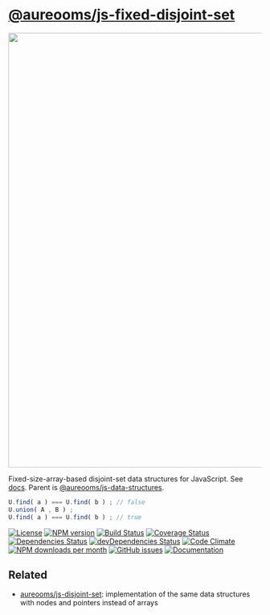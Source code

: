 [@aureooms/js-fixed-disjoint-set](https://aureooms.github.io/js-fixed-disjoint-set)
==

<img src="https://upload.wikimedia.org/wikipedia/commons/8/89/Disjuct-sets.svg" width="864">

Fixed-size-array-based disjoint-set data structures for JavaScript.
See [docs](https://aureooms.github.io/js-fixed-disjoint-set).
Parent is
[@aureooms/js-data-structures](https://github.com/aureooms/js-data-structures).

```js
U.find( a ) === U.find( b ) ; // false
U.union( A , B ) ;
U.find( a ) === U.find( b ) ; // true
```

[![License](https://img.shields.io/github/license/aureooms/js-fixed-disjoint-set.svg?style=flat)](https://raw.githubusercontent.com/aureooms/js-fixed-disjoint-set/master/LICENSE)
[![NPM version](https://img.shields.io/npm/v/@aureooms/js-fixed-disjoint-set.svg?style=flat)](https://www.npmjs.org/package/@aureooms/js-fixed-disjoint-set)
[![Build Status](https://img.shields.io/travis/aureooms/js-fixed-disjoint-set.svg?style=flat)](https://travis-ci.org/aureooms/js-fixed-disjoint-set)
[![Coverage Status](https://img.shields.io/coveralls/aureooms/js-fixed-disjoint-set.svg?style=flat)](https://coveralls.io/r/aureooms/js-fixed-disjoint-set)
[![Dependencies Status](https://img.shields.io/david/aureooms/js-fixed-disjoint-set.svg?style=flat)](https://david-dm.org/aureooms/js-fixed-disjoint-set)
[![devDependencies Status](https://img.shields.io/david/dev/aureooms/js-fixed-disjoint-set.svg?style=flat)](https://david-dm.org/aureooms/js-fixed-disjoint-set?type=dev)
[![Code Climate](https://img.shields.io/codeclimate/github/aureooms/js-fixed-disjoint-set.svg?style=flat)](https://codeclimate.com/github/aureooms/js-fixed-disjoint-set)
[![NPM downloads per month](https://img.shields.io/npm/dm/@aureooms/js-fixed-disjoint-set.svg?style=flat)](https://www.npmjs.org/package/@aureooms/js-fixed-disjoint-set)
[![GitHub issues](https://img.shields.io/github/issues/aureooms/js-fixed-disjoint-set.svg?style=flat)](https://github.com/aureooms/js-fixed-disjoint-set/issues)
[![Documentation](https://aureooms.github.io/js-fixed-disjoint-set/badge.svg)](https://aureooms.github.io/js-fixed-disjoint-set/source.html)

## Related

  - [aureooms/js-disjoint-set](https://github.com/aureooms/js-disjoint-set):
    implementation of the same data structures with nodes and pointers instead
    of arrays
